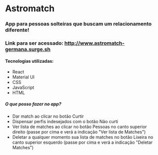 # Astromatch 

### App para pessoas solteiras que buscam um relacionamento diferente!

### Link para ser acessado: http://www.astromatch-germana.surge.sh

#### Tecnologias utilizadas:
* React
* Material UI
* CSS
* JavaScript
* HTML

##### O que posso fazer no app?
* Dar match ao clicar no botão Curtir
* Dispensar perfis indesejados com o botão Não curti
* Ver lista de matches ao clicar no botão Pessoas no canto superior direito (passe por cima e verá a indicação "Ver lista de Matches")
* Deletar a qualquer momento sua lista de matches no botão Lixeira no canto superior esquerdo (passe por cima e verá a indicação "Deletar Matches")

